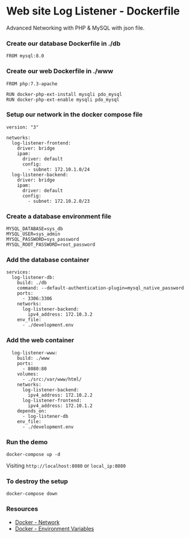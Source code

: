 # Web site Log Listener - Dockerfile

Advanced Networking with PHP & MySQL with json file.

### Create our database Dockerfile in ./db

```
FROM mysql:8.0

```

### Create our web Dockerfile in ./www

```
FROM php:7.3-apache

RUN docker-php-ext-install mysqli pdo_mysql
RUN docker-php-ext-enable mysqli pdo_mysql
```

### Setup our network in the docker compose file

```
version: "3"

networks:
  log-listener-frontend:
    driver: bridge
    ipam:
      driver: default
      config:
        - subnet: 172.10.1.0/24
  log-listener-backend:
    driver: bridge
    ipam: 
      driver: default
      config:
        - subnet: 172.10.2.0/23
```

### Create a database environment file

```
MYSQL_DATABASE=sys_db
MYSQL_USER=sys_admin
MYSQL_PASSWORD=sys_password
MYSQL_ROOT_PASSWORD=root_password
```

### Add the database container

```
services:
  log-listener-db:
    build: ./db
    command: --default-authentication-plugin=mysql_native_password
    ports:
      - 3306:3306
    networks:
      log-listener-backend:
        ipv4_address: 172.10.3.2
    env_file:
      - ./development.env
```

### Add the web container

```
  log-listener-www:
    build: ./www
    ports:
      - 8080:80
    volumes:
      - ./src:/var/www/html/
    networks:
      log-listener-backend:
        ipv4_address: 172.10.2.2
      log-listener-frontend:
        ipv4_address: 172.10.1.2
    depends_on:
      - log-listener-db
    env_file:
      - ./development.env
```


### Run the demo

```
docker-compose up -d
```

Visiting `http://localhost:8080` or `local_ip:8080`


### To destroy the setup

```
docker-compose down
```

### Resources

* [Docker - Network](https://docs.docker.com/network/)
* [Docker - Environment Variables](https://docs.docker.com/compose/environment-variables/)
